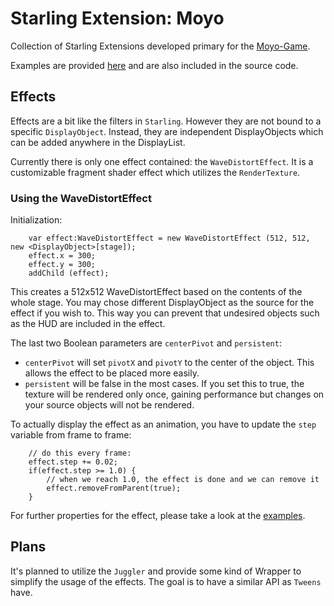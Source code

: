 # Starling Extension: Moyo

Collection of Starling Extensions developed primary for the [Moyo-Game][moyo].

Examples are provided [here][example] and are also included in the source code.

## Effects
Effects are a bit like the filters in `Starling`. However they are not bound to a specific `DisplayObject`. Instead,
they are independent DisplayObjects which can be added anywhere in the DisplayList.

Currently there is only one effect contained: the `WaveDistortEffect`. It is a customizable fragment shader effect
which utilizes the `RenderTexture`.

### Using the WaveDistortEffect

Initialization:

```
    var effect:WaveDistortEffect = new WaveDistortEffect (512, 512, new <DisplayObject>[stage]);
    effect.x = 300;
    effect.y = 300;
    addChild (effect);
```

This creates a 512x512 WaveDistortEffect based on the contents of the whole stage. You may chose different DisplayObject
as the source for the effect if you wish to. This way you can prevent that undesired objects such as the HUD are
included in the effect.

The last two Boolean parameters are `centerPivot` and `persistent`:
 - `centerPivot` will set `pivotX` and `pivotY` to the center of the object. This allows the effect to be placed more
    easily.
 - `persistent` will be false in the most cases. If you set this to true, the texture will be rendered only once,
    gaining performance but changes on your source objects will not be rendered.

To actually display the effect as an animation, you have to update the `step` variable from frame to frame:
```
    // do this every frame:
    effect.step += 0.02;
    if(effect.step >= 1.0) {
        // when we reach 1.0, the effect is done and we can remove it
        effect.removeFromParent(true);
    }
```

For further properties for the effect, please take a look at the [examples][example].

## Plans

It's planned to utilize the `Juggler` and provide some kind of Wrapper to simplify the usage of the effects. The goal
is to have a similar API as `Tweens` have.

 [example]: http://labs.nkuebler.de/starling-extension-moyo
 [moyo]: http://moyo-game.com
